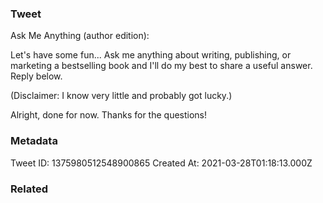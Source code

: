 ### Tweet
Ask Me Anything (author edition):

Let's have some fun... Ask me anything about writing, publishing, or marketing a bestselling book and I'll do my best to share a useful answer. Reply below.

(Disclaimer: I know very little and probably got lucky.)

Alright, done for now. Thanks for the questions!

### Metadata
Tweet ID: 1375980512548900865
Created At: 2021-03-28T01:18:13.000Z

### Related

